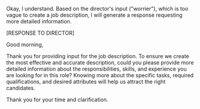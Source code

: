 Okay, I understand. Based on the director's input ("worrier"), which is too vague to create a job description, I will generate a response requesting more detailed information.

[RESPONSE TO DIRECTOR]

Good morning,

Thank you for providing input for the job description. To ensure we create the most effective and accurate description, could you please provide more detailed information about the responsibilities, skills, and experience you are looking for in this role? Knowing more about the specific tasks, required qualifications, and desired attributes will help us attract the right candidates.

Thank you for your time and clarification.